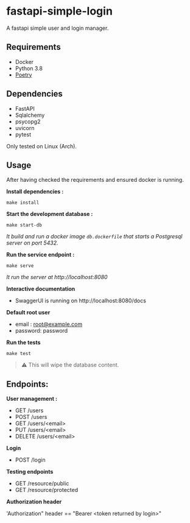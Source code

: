 # fastapi-simple-login
A fastapi simple user and login manager.

## Requirements

- Docker
- Python 3.8
- [Poetry](https://python-poetry.org/docs/)

## Dependencies

- FastAPI
- Sqlalchemy
- psycopg2
- uvicorn
- pytest

Only tested on Linux (Arch).

## Usage

After having checked the requirements and ensured docker is running.

**Install dependencies :**
```
make install
```


**Start the development database :**

```shell
make start-db
```

*It build and run a docker image `db.dockerfile` that starts a Postgresql 
server on port 5432.*


**Run the service endpoint :**

```
make serve
```

*It run the server at http://localhost:8080*


**Interactive documentation**

- SwaggerUI is running on http://localhost:8080/docs


**Default root user**

 - email : root@example.com
 - password: password


**Run the tests** 
```shell
make test
```
> :warning: This will wipe the database content.

## Endpoints:

**User management :**
- GET /users
- POST /users
- GET /users/\<email\>
- PUT /users/\<email\>
- DELETE /users/\<email\>

**Login**
- POST /login

**Testing endpoints**
- GET /resource/public
- GET /resource/protected


**Authorization header**

'Authorization" header == "Bearer \<token returned by login\>"
